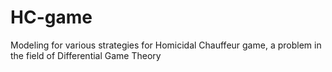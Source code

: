 # HC-game
Modeling for various strategies for Homicidal Chauffeur game, a problem in the field of Differential Game Theory
